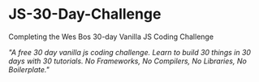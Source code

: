 # JS-30-Day-Challenge

Completing the Wes Bos 30-day Vanilla JS Coding Challenge

_"A free 30 day vanilla js coding challenge. Learn to build 30 things in 30 days with 30 tutorials. No Frameworks, No Compilers, No Libraries, No Boilerplate."_
